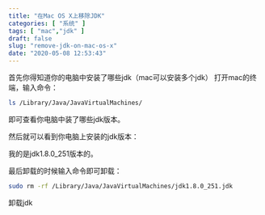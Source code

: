 ```yaml
---
title: "在Mac OS X上移除JDK"
categories: [ "系统" ]
tags: [ "mac","jdk" ]
draft: false
slug: "remove-jdk-on-mac-os-x"
date: "2020-05-08 12:53:43"
---
```


首先你得知道你的电脑中安装了哪些jdk（mac可以安装多个jdk）
打开mac的终端，输入命令：
```bash
ls /Library/Java/JavaVirtualMachines/
```
即可查看你电脑中装了哪些jdk版本。

然后就可以看到你电脑上安装的jdk版本：


<!--more-->


我的是jdk1.8.0_251版本的。

最后卸载的时候输入命令即可卸载：
```bash
sudo rm -rf /Library/Java/JavaVirtualMachines/jdk1.8.0_251.jdk
```
卸载jdk
